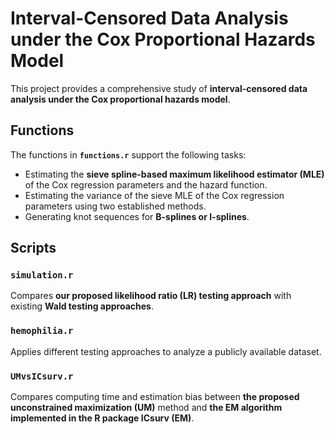 # Interval-Censored Data Analysis under the Cox Proportional Hazards Model

This project provides a comprehensive study of **interval-censored data analysis under the Cox proportional hazards model**.

## Functions

The functions in **`functions.r`** support the following tasks:

- Estimating the **sieve spline-based maximum likelihood estimator (MLE)** of the Cox regression parameters and the hazard function.  
- Estimating the variance of the sieve MLE of the Cox regression parameters using two established methods.  
- Generating knot sequences for **B-splines or I-splines**.  

## Scripts

### `simulation.r`
Compares **our proposed likelihood ratio (LR) testing approach** with existing **Wald testing approaches**.  

### `hemophilia.r`
Applies different testing approaches to analyze a publicly available dataset.  

### `UMvsICsurv.r`
Compares computing time and estimation bias between **the proposed unconstrained maximization (UM)** method and **the EM algorithm implemented in the R package ICsurv (EM)**.
